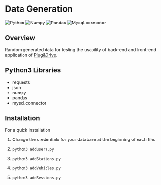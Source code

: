 # Data Generation

![Python](https://img.shields.io/badge/python-v3.6+-blue.svg)
![Numpy](https://img.shields.io/badge/numpy-v1.20.1+-green.svg)
![Pandas](https://img.shields.io/badge/pandas-v1.1.5+-yellow.svg)
![Mysql.connector](https://img.shields.io/badge/mysql.connector-v2.2.9-red.svg)
## Overview

Random generated data for testing the usability of back-end and front-end application of [Plug&Drive].

## Python3 Libraries
- requests
- json
- numpy
- pandas
- mysql.connector


## Installation
For a quick installation 

1. Change the credentials for your database at the beginning of each file.

2. ```python3 addusers.py```
3. ```python3 addStations.py```
4. ```python3 addVehicles.py```
5. ```python3 addSessions.py```




   [Plug&Drive]: http://pluganddrive.ddns.net



